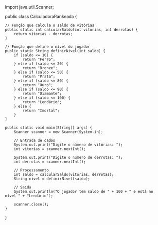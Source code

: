 import java.util.Scanner;

public class CalculadoraRankeada {

    // Função que calcula o saldo de vitórias
    public static int calcularSaldo(int vitorias, int derrotas) {
        return vitorias - derrotas;
    }

    // Função que define o nível do jogador
    public static String definirNivel(int saldo) {
        if (saldo <= 10) {
            return "Ferro";
        } else if (saldo <= 20) {
            return "Bronze";
        } else if (saldo <= 50) {
            return "Prata";
        } else if (saldo <= 80) {
            return "Ouro";
        } else if (saldo <= 90) {
            return "Diamante";
        } else if (saldo <= 100) {
            return "Lendário";
        } else {
            return "Imortal";
        }
    }

    public static void main(String[] args) {
        Scanner scanner = new Scanner(System.in);

        // Entrada de dados
        System.out.print("Digite o número de vitórias: ");
        int vitorias = scanner.nextInt();

        System.out.print("Digite o número de derrotas: ");
        int derrotas = scanner.nextInt();

        // Processamento
        int saldo = calcularSaldo(vitorias, derrotas);
        String nivel = definirNivel(saldo);

        // Saída
        System.out.println("O jogador tem saldo de " + 100 + " e está no nível " + "Lendário");

        scanner.close();
    }
}
